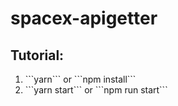 # spacex-apigetter

## Tutorial:

<ol>
  <li>```yarn``` or ```npm install```</li>
  <li>```yarn start``` or ```npm run start```</li>
</ol>
